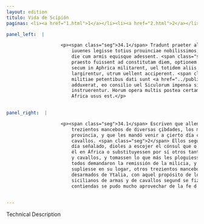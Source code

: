 ```yaml
---
layout: edition
titulo: Vida de Scipión
paginas: <li><a href="1.html">1</a></li><li><a href="2.html">2</a></li><li><a href="3.html">3</a></li><li><a href="4.html">4</a></li><li><a href="5.html">5</a></li><li><a href="6.html">6</a></li><li><a href="7.html">7</a></li><li><a href="8.html">8</a></li><li><a href="9.html">9</a></li><li><a href="10.html">10</a></li><li><a href="11.html">11</a></li><li><a href="12.html">12</a></li><li><a href="13.html">13</a></li><li><a href="14.html">14</a></li><li><a href="15.html">15</a></li><li><a href="16.html">16</a></li><li><a href="17.html">17</a></li><li><a href="18.html">18</a></li><li><a href="19.html">19</a></li><li><a href="20.html">20</a></li><li><a href="21.html">21</a></li><li><a href="22.html">22</a></li><li><a href="23.html">23</a></li><li><a href="24.html">24</a></li><li><a href="25.html">25</a></li><li><a href="26.html">26</a></li><li><a href="27.html">27</a></li><li><a href="28.html">28</a></li><li><a href="29.html">29</a></li><li><a href="30.html">30</a></li><li><a href="31.html">31</a></li><li><a href="32.html">32</a></li><li><a href="33.html">33</a></li><li><a href="34.html">34</a></li><li><a href="35.html">35</a></li><li><a href="36.html">36</a></li><li><a href="37.html">37</a></li><li><a href="38.html">38</a></li><li><a href="39.html">39</a></li><li><a href="40.html">40</a></li><li><a href="41.html">41</a></li><li><a href="42.html">42</a></li><li><a href="43.html">43</a></li><li><a href="44.html">44</a></li><li><a href="45.html">45</a></li><li><a href="46.html">46</a></li><li><a href="47.html">47</a></li><li><a href="48.html">48</a></li><li><a href="49.html">49</a></li><li><a href="50.html">50</a></li><li><a href="51.html">51</a></li><li><a href="52.html">52</a></li><li><a href="53.html">53</a></li><li><a href="54.html">54</a></li><li><a href="55.html">55</a></li><li><a href="56.html">56</a></li><li><a href="57.html">57</a></li><li><a href="58.html">58</a></li><li><a href="59.html">59</a></li><li><a href="60.html">60</a></li><li><a href="61.html">61</a></li><li><a href="62.html">62</a></li><li><a href="63.html">63</a></li><li><a href="64.html">64</a></li><li><a href="65.html">65</a></li><li><a href="66.html">66</a></li><li><a href="67.html">67</a></li><li><a href="68.html">68</a></li><li><a href="69.html">69</a></li><li><a href="70.html">70</a></li><li><a href="71.html">71</a></li><li><a href="72.html">72</a></li><li><a href="73.html">73</a></li><li><a href="74.html">74</a></li>

panel_left:  |

                    <p><span class="seg">34.1</span> Tradunt praeter alia Scipionem ex uariis ciuitatibus .CCC.
                        iuuenes legisse totius prouinciae nobilissimos, ac eis praecepisse, ut certa
                        die cum armis equisque adessent. <span class="seg">2</span> Hi ut imperatum erat, cum
                        praesto fuissent ad constitutam diem, optionem detulit consul, qua uel ipsi
                        secum in Aphrica militarent, uel totidem aliis substitutis equos armaque
                        largirentur, utrum uellent acciperent. <span class="seg">3</span> Singulis remissionem
                        militiae petentibus dati sunt <a href="../public/images/1478/124r.jpg" target="new"><img class="facs" src="{site.url}/Vitae/public/images/facs_icon.jpg"/></a>[124r] uicarii .CCC. Romani iuuenes quos Scipio inermes ex Italia
                        adduxerat, eo consilio uel Siculorum impensa sicut euenit armis equisque
                        instruerentur. Horum opera multis postea certaminibus fideli atque utili in
                        Africa usus est.</p>
                

panel_right:  |

                    <p><span class="seg">34.1</span> Escriven que allende de otras cosas Scipión escogió
                        trezientos mancebos de diversas çibdades, los más nobles de toda la
                        provincia, y que les mandó venir a çierto día con sus armas y con sus
                        cavallos. <span class="seg">2</span> Ellos segund les fuera mandado, prestamente venido al
                        día señalado, dioles a escojer el cónsul que o <a href="../public/images/1491/186v.jpg" target="new"><img class="facs" src="{site.url}/Vitae/public/images/facs_icon.jpg"/></a>[186v,a] ellos passassen con
                        él en África o substituyessen por sí otros tantos a quien diessen sus armas
                        y cavallos, y tomassen lo que más les ploguiesse. <span class="seg">3</span> Uno a uno
                        todos demandaron la remissión de la milicia, y el capitán les dio quien
                        supliesse en su logar, otros trezientos mancebos romanos que traxera
                        desarmados de Ytalia, con aquel propósito de los aparejar a costa de los
                        sicilianos de armas y de cavallos segund se fizo. Y después en muchas
                        contiendas se pudo mucho aprovechar de la fe d'estos en África. </p>
                

---
```


Technical Description 